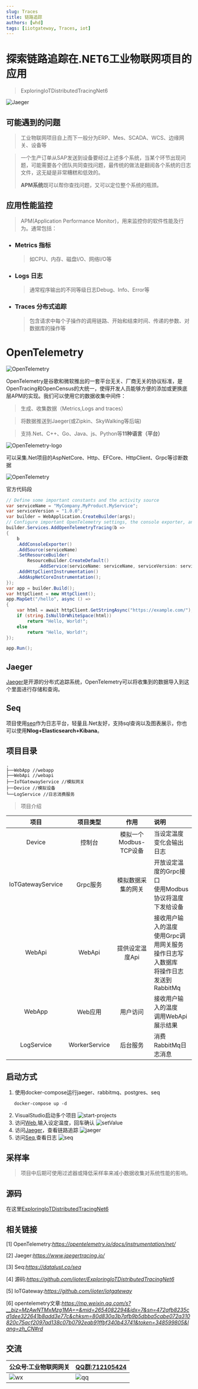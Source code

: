 ```yaml
---
slug: Traces
title: 链路追踪
authors: [whd]
tags: [iiotgateway, Traces, iot]
---
```


# 探索链路追踪在.NET6工业物联网项目的应用
> ExploringIoTDistributedTracingNet6
> 
![Jaeger](./images/jaeger.png)
## 可能遇到的问题
> 工业物联网项目自上而下一般分为ERP、Mes、SCADA、WCS、边缘网关、设备等

> 一个生产订单从SAP发送到设备要经过上述多个系统，当某个环节出现问题，可能需要各个团队共同查找问题，最传统的做法是翻阅各个系统的日志文件，这无疑是非常糟糕和低效的。
>
> **APM系统**既可以帮你查找问题，又可以定位整个系统的瓶颈。

## 应用性能监控
> APM(Application Performance Monitor)，用来监控你的软件性能及行为。通常包括：
- ### Metrics 指标 
  > 如CPU、内存、磁盘I/O、网络I/O等
- ### Logs 日志 
  > 通常程序输出的不同等级日志Debug、Info、Error等
- ### Traces 分布式追踪
  > 包含请求中每个子操作的调用链路、开始和结束时间、传递的参数、对数据库的操作等

# OpenTelemetry
![OpenTelemetry](./images/opentelemetry-logo.png)

OpenTelemetry是谷歌和微软推出的一套平台无关、厂商无关的协议标准，是OpenTracing和OpenCensus的大统一，使得开发人员能够方便的添加或更换底层APM的实现。我们可以使用它的数据收集中间件：

> 生成、收集数据（Metrics,Logs and traces）

> 将数据推送到Jaeger(或Zipkin、SkyWalking等后端)

> 支持.Net、C++、Go、Java、js、Python等**11种语言（平台）**


![OpenTelemetry-logo](./images/Reference_Architecture.svg)

可以采集.Net项目的AspNetCore、Http、EFCore、HttpClient、Grpc等诊断数据

![OpenTelemetry](./images/opentelemetry.instrumentation.png)

官方代码段
```csharp 
// Define some important constants and the activity source
var serviceName = "MyCompany.MyProduct.MyService";
var serviceVersion = "1.0.0";
var builder = WebApplication.CreateBuilder(args);
// Configure important OpenTelemetry settings, the console exporter, and automatic instrumentation
builder.Services.AddOpenTelemetryTracing(b =>
{
    b
    .AddConsoleExporter()
    .AddSource(serviceName)
    .SetResourceBuilder(
        ResourceBuilder.CreateDefault()
            .AddService(serviceName: serviceName, serviceVersion: serviceVersion))
    .AddHttpClientInstrumentation()
    .AddAspNetCoreInstrumentation();
});
var app = builder.Build();
var httpClient = new HttpClient();
app.MapGet("/hello", async () =>
{
    var html = await httpClient.GetStringAsync("https://example.com/");
    if (string.IsNullOrWhiteSpace(html))
        return "Hello, World!";
    else
        return "Hello, World!";
});

app.Run();
```

## Jaeger
[Jaeger](https://www.jaegertracing.io/)是开源的分布式追踪系统，OpenTelemetry可以将收集到的数据导入到这个里面进行存储和查询。

## Seq
项目使用[seq](https://datalust.co/seq)作为日志平台，轻量且.Net友好，支持sql查询以及图表展示，你也可以使用**Nlog+Elasticsearch+Kibana**。

## 项目目录

```shell script
.
├──WebApp //webapp
├──WebApi //webapi
├──IoTGatewayService //模拟网关
├──Device //模拟设备
└──LogService //日志消费服务
```

> 项目介绍

|       项目        |   项目类型    |          作用          | 说明                                                         |
| :---------------: | :-----------: | :--------------------: | :----------------------------------------------------------- |
|      Device       |    控制台     | 模拟一个Modbus-TCP设备 | 当设定温度变化会输出日志                                     |
| IoTGatewayService |   Grpc服务    |   模拟数据采集的网关   | 开放设定温度的Grpc接口<br />使用Modbus协议将温度下发给设备   |
|      WebApi       |    WebApi     |    提供设定温度Api     | 接收用户输入的温度<br />使用Grpc调用网关服务<br />操作日志写入数据库<br />将操作日志发送到RabbitMq |
|      WebApp       |    Web应用    |        用户访问        | 接收用户输入的温度<br />调用WebApi<br />展示结果             |
|    LogService     | WorkerService |        后台服务        | 消费RabbitMq日志消息                                         |

## 启动方式
1. 使用docker-compose运行jaeger、rabbitmq、postgres、seq
```shell
   docker-compose up -d
```
2. VisualStudio启动多个项目
![start-projects](./images/start-projects.png)
3. 访问[Web](http://localhost:5000/),输入设定温度，回车确认
![setValue](./images/setValue.gif)
4. 访问[Jaeger](http://localhost:16686/)，查看链路追踪
![jaeger](./images/jaeger.gif)
5. 访问[Seq](http://localhost:5555/),查看日志 
![seq](./images/seq.png)

## 采样率

> 项目中后期可使用过滤器或降低采样率来减小数据收集对系统性能的影响。

## 源码
在这里[ExploringIoTDistributedTracingNet6](https://github.com/iioter/ExploringIoTDistributedTracingNet6)

## 相关链接
[1] OpenTelemetry:*https://opentelemetry.io/docs/instrumentation/net/*

[2] Jaeger:*https://www.jaegertracing.io/*

[3] Seq:*https://datalust.co/seq*

[4] 源码:*https://github.com/iioter/ExploringIoTDistributedTracingNet6*

[5] IoTGateway:*https://github.com/iioter/iotgateway*

[6] opentelemetry文章:*https://mp.weixin.qq.com/s?__biz=MzAwNTMxMzg1MA==&mid=2654082294&idx=7&sn=472afb8235cd1dee322641b8add3e77c&chksm=80d830a3b7afb9b5dbba5cabe072a310820c75acf2097ad138c07b0792eab91ffbf340b43741&token=348599805&lang=zh_CN#rd*

## 交流
| 公众号:工业物联网网关 |    [QQ群:712105424](https://qm.qq.com/cgi-bin/qm/qr?k=e3Y8biyVdhDxx3LPbjvNY3TSNOEAmjp7&jump_from=webapi)  |
| ------ | ---- |
| ![wx](../../static/img/qrcode.jpg) | ![qq](../../static/img/qq.png) |